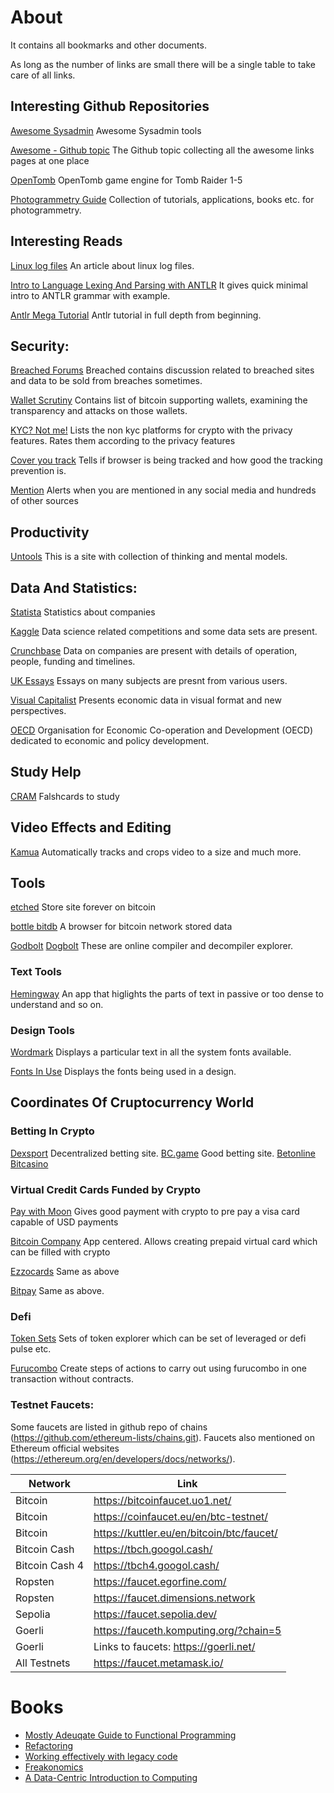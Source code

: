 # About
It contains all bookmarks and other documents.

As long as the number of links are small there will be a single table to take care of all links.

## Interesting Github Repositories

[Awesome Sysadmin](https://github.com/awesome-foss/awesome-sysadmin)
Awesome Sysadmin tools

[Awesome - Github topic](https://github.com/topics/awesome)
The Github topic collecting all the awesome links pages at one place

[OpenTomb](https://github.com/opentomb/OpenTomb)
OpenTomb game engine for Tomb Raider 1-5

[Photogrammetry Guide](https://github.com/mikeroyal/Photogrammetry-Guide)
Collection of tutorials, applications, books etc. for photogrammetry.

## Interesting Reads

[Linux log files](https://www.cyberciti.biz/faq/linux-log-files-location-and-how-do-i-view-logs-files/)
An article about linux log files.

[Intro to Language Lexing And Parsing with ANTLR](https://www.willowtreeapps.com/craft/an-introduction-to-language-lexing-and-parsing-with-antlr)
It gives quick minimal intro to ANTLR grammar with example.

[Antlr Mega Tutorial](https://tomassetti.me/antlr-mega-tutorial/)
Antlr tutorial in full depth from beginning.

## Security:

[Breached Forums](https://breached.to/)
Breached contains discussion related to breached sites and data to be sold from breaches sometimes.

[Wallet Scrutiny](https://walletscrutiny.com)
Contains list of bitcoin supporting wallets, examining the transparency and attacks on those wallets.

[KYC? Not me!](https://kycnot.me)
Lists the non kyc platforms for crypto with the privacy features. Rates them according to the privacy features

[Cover you track](https://coveryourtracks.eff.org)
Tells if browser is being tracked and how good the tracking prevention is.

[Mention](mention.com)
Alerts when you are mentioned in any social media and hundreds of other sources  

## Productivity

[Untools](https://untools.co)
This is a site with collection of thinking and mental models.

## Data And Statistics:

[Statista](www.statista.com)
Statistics about companies

[Kaggle](www.kaggle.com)
Data science related competitions and some data sets are present.

[Crunchbase](https://www.crunchbase.com/)
Data on companies are present with details of operation, people, funding and timelines.

[UK Essays](www.ukessays.com)
Essays on many subjects are presnt from various users.

[Visual Capitalist](www.visualcapitalist.com)
Presents economic data in visual format and new perspectives.

[OECD](https://www.oecd.org)
Organisation for Economic Co-operation and Development (OECD) dedicated to 
economic and policy development.

## Study Help

[CRAM](https://cram.com)
Falshcards to study


## Video Effects and Editing

[Kamua](https://kamua.com/)
Automatically tracks and crops video to a size and much more.


## Tools

[etched](https://etched.page/)
Store site forever on bitcoin

[bottle bitdb](https://bottle.bitdb.network/)
A browser for bitcoin network stored data

[Godbolt](www.godbolt.org)
[Dogbolt](www.dogbolt.org)
These are online compiler and decompiler explorer.

### Text Tools

[Hemingway](https://hemingwayapp.com/)
An app that higlights the parts of text in passive or too dense to understand and so on.

### Design Tools

[Wordmark](https://wordmark.it/)
Displays a particular text in all the system fonts available.

[Fonts In Use](https://fontsinuse.com/)
Displays the fonts being used in a design.

## Coordinates Of Cruptocurrency World

### Betting In Crypto

[Dexsport](https://mainnet.dexsport.io/sports)
Decentralized betting site.
[BC.game](https://bc.game/)
Good betting site.
[Betonline](https://www.betonline.ag/)
[Bitcasino](https://bitcasino.io/)


### Virtual Credit Cards Funded by Crypto

[Pay with Moon](http://PayWithMoon.com)
Gives good payment with crypto to pre pay a visa card capable of USD payments

[Bitcoin Company](http://TheBitcoinCompany.com)
App centered. Allows creating prepaid virtual card which can be filled with crypto

[Ezzocards](http://Ezzocard.com)
Same as above

[Bitpay](https://bitpay.com/card/)
Same as above.

### Defi

[Token Sets](https://www.tokensets.com/)
Sets of token explorer which can be set of leveraged or defi pulse etc.

[Furucombo](https://furucombo.app/combo)
Create steps of actions to carry out using furucombo in one transaction without contracts.

### Testnet Faucets:

Some faucets are listed in github repo of chains (https://github.com/ethereum-lists/chains.git).
Faucets also mentioned on Ethereum official websites (https://ethereum.org/en/developers/docs/networks/).

| Network        | Link                                      |
| -------------- | ----------------------------------------- |
| Bitcoin        | https://bitcoinfaucet.uo1.net/            |
| Bitcoin        | https://coinfaucet.eu/en/btc-testnet/     |
| Bitcoin        | https://kuttler.eu/en/bitcoin/btc/faucet/ |
| Bitcoin Cash   | https://tbch.googol.cash/                 |
| Bitcoin Cash 4 | https://tbch4.googol.cash/                |
| Ropsten        | https://faucet.egorfine.com/              |
| Ropsten        | https://faucet.dimensions.network         |
| Sepolia        | https://faucet.sepolia.dev/               |
| Goerli         | https://fauceth.komputing.org/?chain=5    |
| Goerli         | Links to faucets: https://goerli.net/     |
| All Testnets   | https://faucet.metamask.io/               |


# Books

- [Mostly Adeuqate Guide to Functional Programming](https://github.com/MostlyAdequate/mostly-adequate-guide)
- [Refactoring](https://www.goodreads.com/book/show/44936.Refactoring)
- [Working effectively with legacy code](https://www.goodreads.com/en/book/show/44919.Working_Effectively_with_Legacy_Code)
- [Freakonomics](https://www.goodreads.com/book/show/1202.Freakonomics)
- [A Data-Centric Introduction to Computing](https://dcic-world.org)
